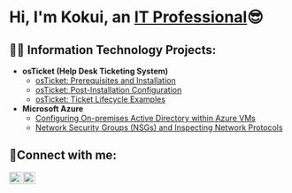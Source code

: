 <h1>Hi, I'm Kokui, an <a href="https://linkedin.com/in/kokui-agbenu">IT Professional</a>😎</h1>

<h2>👨‍💻 Information Technology Projects:</h2>

- <b>osTicket (Help Desk Ticketing System)</b>
  - [osTicket: Prerequisites and Installation](https://github.com/kokuia23/osticket-prereqs)
  - [osTicket: Post-Installation Configuration](https://github.com/kokuia23/post-install-config)
  - [osTicket: Ticket Lifecycle Examples](https://github.com/kokuia23/ticket-lifecycle)
- <b>Microsoft Azure</b>
  - [Configuring On-premises Active Directory within Azure VMs](https://github.com/kokuia23/configure-ad)
  - [Network Security Groups (NSGs) and Inspecting Network Protocols](https://github.com/kokuia23/azure-network-protocols)

<h2>🤳Connect with me:</h2>

[<img align="left" alt="Kokui | LinkedIn" width="22px" src="https://cdn.jsdelivr.net/npm/simple-icons@v3/icons/linkedin.svg" />][linkedin]
[<img align="left" alt="Kokui | Youtube" width="22px" src="https://cdn.jsdelivr.net/npm/simple-icons@v3/icons/youtube.svg" />][youtube]

[linkedin]: https://linkedin.com/in/kokui-agbenu/
[youtube]: https://www.youtube.com/@CircuitBoardChronicles
